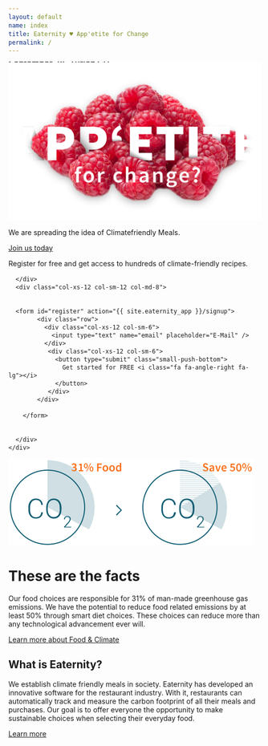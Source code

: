 ```yaml
---
layout: default
name: index
title: Eaternity ♥ App'etite for Change
permalink: /
---
```


<div class="bgDarkBlue viewPortHeight" style="overflow:hidden;">
<div class="container">

<div class="row small-push-top hidden-sm hidden-xs" style="color:black;">
  <div class="co-xs-12 col-md-offset-8 col-md-4 sm-push-top"  style="margin-bottom:-220px">
    <div class="teaserFacts bgLightBlue">
      <a class="button" href="https://smartchefs.eventbrite.com/" style="color:black;">RSVP
      <i class="fa fa-angle-right fa-lg"></i>
      </a><br /><br />
      <h3> September 28, Zürich CH</h3>
      <p>Impuls Event: Smart Chefs – Climate, Health and Sustainability</p>
      <p>free climate friendly appetizers</p>
    </div>
  </div>
</div>

<div class="row small-push-top visible-sm visible-xs" style="color:black;">
  <div class="co-xs-12 col-md-offset-8 col-md-4 sm-push-top"  style="margin-bottom:-90px">
    <div class="teaserFacts bgLightBlue">
      <a class="button" href="https://smartchefs.eventbrite.com/" style="color:black;">RSVP
      <i class="fa fa-angle-right fa-lg"></i>
      </a><br /><br />
      <h3> September 28, Zürich CH</h3>
      <p>Impuls Event: Smart Chefs – Climate, Health and Sustainability</p>
      <p>free climate friendly appetizers</p>
    </div>
  </div>
</div>



<div class="row small-push-top small-push-bottom">
      <div class="col-xs-12 col-sm-offset-1 col-sm-10">
        <!-- <a href="/appetite-for-change"></a> --><img class="responsive" src="/img/home/home-teaser.png" />
      </div>
    </div>
    <div class="row small-push-bottom">
      <div class="col-xs-12 col-sm-offset-1 col-sm-10 text-center">
        <p class="teaserText">
          We are spreading the idea of Climatefriendly Meals.
        </p>
      </div>
    </div>
    <div class="row push-bottom">
      <div class="col-xs-12 text-center">
        <a href="/appetite-for-change" class="button large">
          Join us today <i class="fa fa-angle-right fa-lg"></i>
        </a>
      </div>
    </div>
  </div>
</div><!-- /.viewPortHeight -->

<div class="bgLightGrey big-push-bottom">
  <div class="container">
    <div class="row small-push-top">
      <div class="col-xs-12 col-md-4">
        <p class="teaserText">
          Register for free and get access to hundreds of climate-friendly recipes.
        </p>
	 	<p id="result"></p>

      </div>
      <div class="col-xs-12 col-sm-12 col-md-8">


      <form id="register" action="{{ site.eaternity_app }}/signup">
   	        <div class="row">
   	          <div class="col-xs-12 col-sm-6">
   	            <input type="text" name="email" placeholder="E-Mail" />
   	          </div>
               <div class="col-xs-12 col-sm-6">
                 <button type="submit" class="small-push-bottom">
                   Get started for FREE <i class="fa fa-angle-right fa-lg"></i>
                 </button>
               </div>
   	        </div>

   		</form>


      </div>
    </div>
  </div>
</div>

<div class="container big-push-bottom">
  <div class="row verticalAlign">
    <div class="col-xs-12 col-sm-5">
      <img class="responsive"  src="/img/home/illustration-facts.svg">
    </div>
    <div class="col-xs-12 col-sm-7 col-md-offset-1 col-md-5 xs-push-top">
      <div>
        <h1>These are the facts</h1>
        <p>Our food choices are responsible for 31% of man-made greenhouse gas emissions. We have the potential to reduce food related emissions by at least 50% through smart diet choices. These choices can reduce more than any technological advancement ever will.</p>
        <a class="button" href="/foodprint">Learn more about Food & Climate <i class="fa fa-angle-right fa-lg"></i></a>
      </div>
    </div>
  </div>
</div>

<div class="bgDarkBlue" style="overflow:hidden">
  <div class="container">
    <div class="row small-push-top small-push-bottom verticalAlign">
      <div class="col-xs-8 col-sm-4">
        <div>
          <h2>What is Eaternity?</h2>
          <p>We establish climate friendly meals in society. Eaternity has developed an innovative software for the restaurant industry. With it, restaurants can automatically track and measure the carbon footprint of all their meals and purchases. Our goal is to offer everyone the opportunity to make sustainable choices when selecting their everyday food.</p>
          <a class="button" href="/app">Learn more<i class="fa fa-angle-right fa-lg"></i></a>
        </div>
      </div>
      <style>
        .wrapper { float: left; clear: left; display: table; table-layout: fixed; }
        @media screen and (min-width: 768px) {
          img.img-responsive { display: table-cell; max-height:200%;max-width:200%;width:517px;height:332px;margin: -258px -300px -50px -50px} }
        @media screen and (min-width: 992px) {
          img.img-responsive { display: table-cell; max-height:200%;max-width:200%;width:710px;height:413px;margin: -225px -300px -50px -50px} }



      </style>
      <div class="wrapper col-xs-offset-2 col-xs-10 col-sm-offset-1 col-sm-7">
        <img class="responsive img-responsive" src="/img/home/screens.png">
      </div>
    </div>
  </div>
</div>

<div class="container">
  <div class="row push-top small-push-bottom">
    <div class="col-xs-12 text-center">
        <h2>First hand news from Eaternity</h2>
    </div>
  </div>

  <div class="row push-top push-bottom">
    <div class="col-xs-12">


    {% for item in site.categories['blog'] limit:1 %}
      <div class="col-xs-offset-2 col-xs-8 col-sm-offset-2 col-sm-8 col-md-offset-2 col-md-8">
      <h3>{{ item.date | date_to_string }} – {{ item.title }}</h3>

          <div class="small-push-bottom">
            {% if item.image != null %}<a href="{{ BASE_PATH }}{{ item.url }}"><img class="responsive" src="{{ ASSET_PATH }}/img/blog/teaser_1400x450/{{ item.image }}" />  </a>{% endif %}

            <br/><h4>{{ item.subtitle }}</h4><br/>
            {{ item.excerpt }}

          <a href="{{ BASE_PATH }}{{ item.url }}">  <span class="button">Read the full article <i class="fa fa-angle-right fa-lg"></i></span>  </a>
          </div>

      </div>
      {% endfor %}


  </div>
</div>


  <div class="row text-center">


	{% for item in site.categories['blog'] offset:1 limit:4 %}
    <div class="col-xs-offset-2 col-xs-8 col-sm-offset-2 col-sm-4 col-md-offset-0 col-md-3">
      <a href="{{ BASE_PATH }}{{ item.url }}">
        <div class="roundTeaser small-push-bottom">
          {% if item.image != null %}<img class="responsive" src="{{ ASSET_PATH }}/img/blog/{{ item.image }}" />{% endif %}
          <span class="button">Go to the article <i class="fa fa-angle-right fa-lg"></i></span>
        </div>
      </a>
      <p>{{ item.date | date_to_string }}<br />
       {{ item.title }}</p>
    </div>
    {% endfor %}

  </div>
  <div class="row">
    <div class="col-xs-12 text-center small-push-top push-bottom">
      <a href="/blog" class="button">Read more on our blog <i class="fa fa-angle-right fa-lg"></i></a>
    </div>
  </div>
</div>

<div class="window" style="background-image: url('/img/home/home-parallax.jpg')">
</div>

<div class="container">
  <div class="row push-top small-push-bottom">
    <div class="col-xs-12 text-center">
      <h2>Climate-friendly nutrition is relevant to all of us</h2>
    </div>
  </div>
  <div class="row push-bottom">
    <div class="co-xs-12 col-md-4">
      <div class="teaserFacts bgLightBlue">
        <h3>Climate-friendly meals at home</h3>
        <p>Get access for FREE and start cooking climate-friendly meals today.</p>
        <a class="button" href="/app/get-the-app">Sign up<i class="fa fa-angle-right fa-lg"></i></a>
      </div>
    </div>
    <div class="co-xs-12 col-md-4 sm-push-top">
      <div class="teaserFacts bgLightBlue">
        <h3>The smart solution for restaurants</h3>
        <p>Get to know our proffesional side, a comprehensive management solution for the restaurant industry.</p>
        <a class="button" href="/app">App at a glance<i class="fa fa-angle-right fa-lg"></i></a>
      </div>
    </div>
    <div class="co-xs-12 col-md-4 sm-push-top">
      <div class="teaserFacts bgLightBlue">
        <h3>Thank you for spreading the word</h3>
        <p>We would love to work together with you to establish climate-friendly meals in society. Let's get going! ; )</p>
        <a class="button" href="/about/media">Media material<i class="fa fa-angle-right fa-lg"></i></a>
      </div>
    </div>
  </div>
</div>
